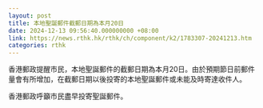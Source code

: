 ```yaml
---
layout: post
title: 本地聖誕郵件截郵日期為本月20日
date: 2024-12-13 09:56:40.000000000 +08:00
link: https://news.rthk.hk/rthk/ch/component/k2/1783307-20241213.htm
categories: rthk
---
```


香港郵政提醒市民，本地聖誕郵件的截郵日期為本月20日。由於預期節日前郵件量會有所增加，在截郵日期以後投寄的本地聖誕郵件或未能及時寄達收件人。

香港郵政呼籲市民盡早投寄聖誕郵件。
